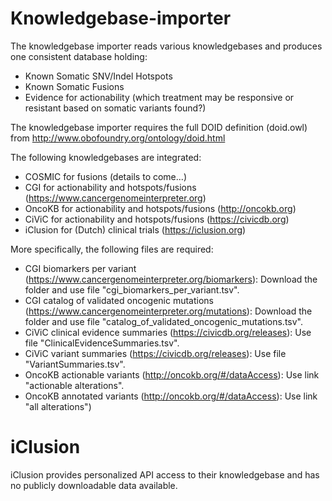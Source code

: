 # Knowledgebase-importer

The knowledgebase importer reads various knowledgebases and produces one consistent database holding:
 - Known Somatic SNV/Indel Hotspots
 - Known Somatic Fusions
 - Evidence for actionability (which treatment may be responsive or resistant based on somatic variants found?)
 
 The knowledgebase importer requires the full DOID definition (doid.owl) from  http://www.obofoundry.org/ontology/doid.html
 
 The following knowledgebases are integrated:
   - COSMIC for fusions (details to come...)
   - CGI for actionability and hotspots/fusions (https://www.cancergenomeinterpreter.org)
   - OncoKB for actionability and hotspots/fusions (http://oncokb.org)
   - CiViC for actionability and hotspots/fusions (https://civicdb.org)
   - iClusion for (Dutch) clinical trials (https://iclusion.org)
   
 More specifically, the following files are required:
  - CGI biomarkers per variant (https://www.cancergenomeinterpreter.org/biomarkers): Download the folder and use file "cgi_biomarkers_per_variant.tsv".
  - CGI catalog of validated oncogenic mutations (https://www.cancergenomeinterpreter.org/mutations): Download the folder and use file "catalog_of_validated_oncogenic_mutations.tsv".
  - CiViC clinical evidence summaries (https://civicdb.org/releases): Use file "ClinicalEvidenceSummaries.tsv".
  - CiViC variant summaries (https://civicdb.org/releases): Use file "VariantSummaries.tsv".
  - OncoKB actionable variants (http://oncokb.org/#/dataAccess): Use link "actionable alterations".
  - OncoKB annotated variants (http://oncokb.org/#/dataAccess): Use link "all alterations")
  
  # iClusion
  
 iClusion provides personalized API access to their knowledgebase and has no publicly downloadable data available.
